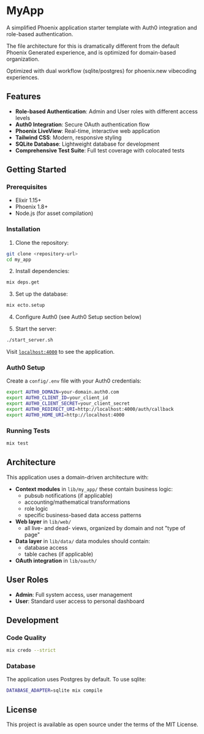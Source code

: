 # MyApp

A simplified Phoenix application starter template with Auth0 integration and role-based authentication.

The file architecture for this is dramatically different from the default Phoenix Generated experience,
and is optimized for domain-based organization.

Optimized with dual workflow (sqlite/postgres) for phoenix.new vibecoding experiences.

## Features

- **Role-based Authentication**: Admin and User roles with different access levels
- **Auth0 Integration**: Secure OAuth authentication flow
- **Phoenix LiveView**: Real-time, interactive web application
- **Tailwind CSS**: Modern, responsive styling
- **SQLite Database**: Lightweight database for development
- **Comprehensive Test Suite**: Full test coverage with colocated tests

## Getting Started

### Prerequisites

- Elixir 1.15+
- Phoenix 1.8+
- Node.js (for asset compilation)

### Installation

1. Clone the repository:
```bash
git clone <repository-url>
cd my_app
```

2. Install dependencies:
```bash
mix deps.get
```

3. Set up the database:
```bash
mix ecto.setup
```

4. Configure Auth0 (see Auth0 Setup section below)

5. Start the server:
```bash
./start_server.sh
```

Visit [`localhost:4000`](http://localhost:4000) to see the application.

### Auth0 Setup

Create a `config/.env` file with your Auth0 credentials:

```bash
export AUTH0_DOMAIN=your-domain.auth0.com
export AUTH0_CLIENT_ID=your_client_id
export AUTH0_CLIENT_SECRET=your_client_secret
export AUTH0_REDIRECT_URI=http://localhost:4000/auth/callback
export AUTH0_HOME_URI=http://localhost:4000
```

### Running Tests

```bash
mix test
```

## Architecture

This application uses a domain-driven architecture with:

- **Context modules** in `lib/my_app/`
  these contain business logic:
  - pubsub notifications (if applicable)
  - accounting/mathematical transformations
  - role logic
  - specific business-based data access patterns
- **Web layer** in `lib/web/`
  - all live- and dead- views, organized by domain and not "type of page"
- **Data layer** in `lib/data/`
  data modules should contain:
  - database access
  - table caches (if applicable)
- **OAuth integration** in `lib/oauth/`

## User Roles

- **Admin**: Full system access, user management
- **User**: Standard user access to personal dashboard

## Development

### Code Quality

```bash
mix credo --strict
```

### Database

The application uses Postgres by default. To use sqlite:

```bash
DATABASE_ADAPTER=sqlite mix compile
```

## License

This project is available as open source under the terms of the MIT License.


